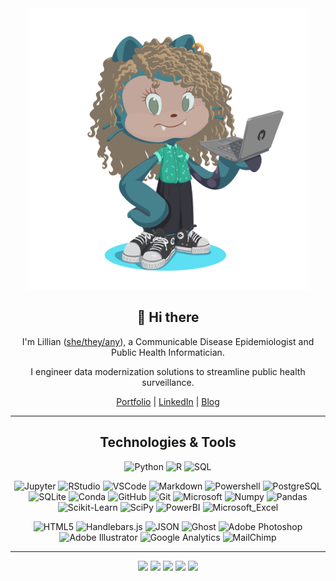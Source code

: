 
<div align=center>


  
<img src="https://github.com/tyg3rr/tyg3rr/blob/main/octocat-1694623381704.png" width="450px" height="450px" />
  
## 👋 Hi there


I'm Lillian ([she/they/any](https://en.pronouns.page/@tyg3r)), a Communicable Disease Epidemiologist and Public Health Informatician. 

I engineer data modernization solutions to streamline public health surveillance.

[Portfolio](https://tyg3r.com/) | [LinkedIn](https://www.linkedin.com/in/lillianjensen0/) | [Blog](https://tyg3r.com/tag/blog/)

---




## Technologies & Tools

![Python](https://img.shields.io/badge/-Python-000?&logo=Python)
![R](https://img.shields.io/badge/-R-000?&logo=R)
![SQL](https://img.shields.io/badge/-SQL-000?&logo=MySQL)


![Jupyter](https://img.shields.io/badge/-Jupyter-000?&logo=Jupyter)
![RStudio](https://img.shields.io/badge/-RStudio-000?&logo=RStudio)
![VSCode](https://img.shields.io/badge/-Visual%20Studio%20Code-000?&logo=Visual%20Studio%20Code)
![Markdown](https://img.shields.io/badge/-Markdown-000?&logo=markdown)
![Powershell](https://img.shields.io/badge/-Powershell-000?&logo=powershell)
![PostgreSQL](https://img.shields.io/badge/-PostgreSQL-000?&logo=PostgreSQL)
![SQLite](https://img.shields.io/badge/-SQLite-000?&logo=SQLite)
![Conda](https://img.shields.io/badge/-Conda-000?&logo=anaconda)
![GitHub](https://img.shields.io/badge/-GitHub-000?&logo=github)
![Git](https://img.shields.io/badge/-Git-000?&logo=git)
![Microsoft](https://img.shields.io/badge/-Microsoft-000?&logo=Microsoft)
![Numpy](https://img.shields.io/badge/-Numpy-000?&logo=Numpy)
![Pandas](https://img.shields.io/badge/-Pandas-000?&logo=Pandas)
![Scikit-Learn](https://img.shields.io/badge/-Scikit%20Learn-000?&logo=scikit%20learn)
![SciPy](https://img.shields.io/badge/-SciPy-000?&logo=SciPy)
![PowerBI](https://img.shields.io/badge/-PowerBI-000?&logo=Power%20BI)
![Microsoft_Excel](https://img.shields.io/badge/-Microsoft%20Excel-000?&logo=Microsoft%20Excel)


![HTML5](https://img.shields.io/badge/-HTML5-000?&logo=HTML5)
![Handlebars.js](https://img.shields.io/badge/-Handlebars.js-000?&logo=Handlebars.js)
![JSON](https://img.shields.io/badge/-JSON-000?&logo=JSON)
![Ghost](https://img.shields.io/badge/-Ghost-000?&logo=ghost)
![Adobe Photoshop](https://img.shields.io/badge/-Adobe%20Photoshop-000?&logo=Adobe%20Photoshop)
![Adobe Illustrator](https://img.shields.io/badge/-Adobe%20Illustrator-000?&logo=Adobe%20Illustrator)
![Google Analytics](https://img.shields.io/badge/-Google%20Analytics-000?&logo=google%20analytics)
![MailChimp](https://img.shields.io/badge/-MailChimp-000?&logo=mailchimp)

---


<img src="https://github-profile-summary-cards.vercel.app/api/cards/profile-details?username=tyg3rr&theme=nord_dark" />
<img src="http://github-profile-summary-cards.vercel.app/api/cards/repos-per-language?username=tyg3rr&theme=nord_dark&exclude=rust" />
<img src="http://github-profile-summary-cards.vercel.app/api/cards/most-commit-language?username=tyg3rr&theme=nord_dark&exclude=rust" />
<img src="http://github-profile-summary-cards.vercel.app/api/cards/stats?username=tyg3rr&theme=nord_dark" />
<img src="http://github-profile-summary-cards.vercel.app/api/cards/productive-time?username=tyg3rr&theme=nord_dark&utcOffset=-5" />


</div>
